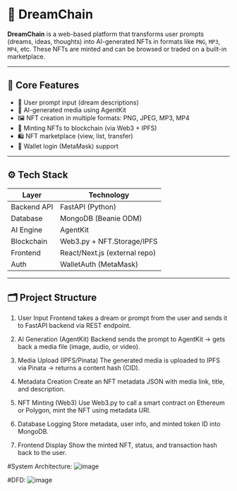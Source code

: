 # 🌙 DreamChain

**DreamChain** is a web-based platform that transforms user prompts (dreams, ideas, thoughts) into AI-generated NFTs in formats like `PNG`, `MP3`, `MP4`, etc. These NFTs are minted and 
can be browsed or traded on a built-in marketplace.

---

## 🧠 Core Features

- 📝 User prompt input (dream descriptions)
- 🎨 AI-generated media using AgentKit
- 🖼️ NFT creation in multiple formats: PNG, JPEG, MP3, MP4
- 🔗 Minting NFTs to blockchain (via Web3 + IPFS)
- 🛍️ NFT marketplace (view, list, transfer)
- 👛 Wallet login (MetaMask) support

---

## ⚙️ Tech Stack

| Layer        | Technology                          |
|--------------|-------------------------------------|
| Backend API  | FastAPI (Python)                    |
| Database     | MongoDB (Beanie ODM)                |
| AI Engine    | AgentKit                            |
| Blockchain   | Web3.py + NFT.Storage/IPFS          |
| Frontend     | React/Next.js (external repo)       |
| Auth         | WalletAuth (MetaMask)               |

---

## 🗂️ Project Structure

1. User Input
   Frontend takes a dream or prompt from the user and sends it to FastAPI backend via REST endpoint.

2. AI Generation (AgentKit)
   Backend sends the prompt to AgentKit → gets back a media file (image, audio, or video).

3. Media Upload (IPFS/Pinata)
   The generated media is uploaded to IPFS via Pinata → returns a content hash (CID).

5. Metadata Creation
   Create an NFT metadata JSON with media link, title, and description.

6. NFT Minting (Web3)
   Use Web3.py to call a smart contract on Ethereum or Polygon, mint the NFT using metadata URI.

7. Database Logging
   Store metadata, user info, and minted token ID into MongoDB.

8. Frontend Display
   Show the minted NFT, status, and transaction hash back to the user.

#System Architecture:
![image](https://github.com/user-attachments/assets/8ec5272a-1528-4be9-8867-e4ee882c56e2)

#DFD:
![image](https://github.com/user-attachments/assets/1a404b28-98bc-4965-a174-9363cfd423d1)




